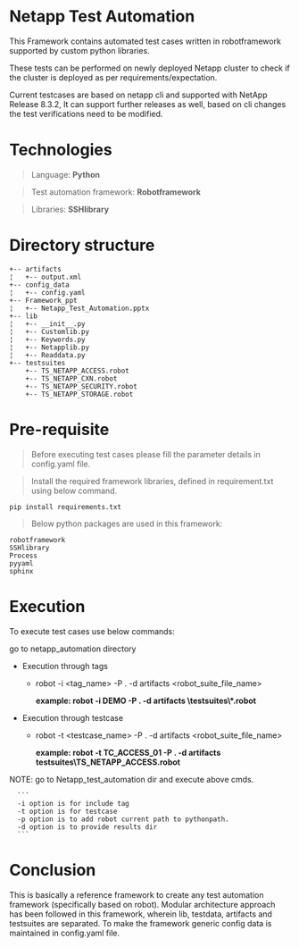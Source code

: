 
Netapp Test Automation
======================

This Framework contains automated test cases written in robotframework supported by custom python libraries.

These tests can be performed on newly deployed Netapp cluster to check if the cluster is deployed as per requirements/expectation.

Current testcases are based on netapp cli and supported with NetApp Release 8.3.2,
It can support further releases as well, based on cli changes the test verifications need to be modified.

Technologies
============

> Language: **Python**

> Test automation framework: **Robotframework** 

> Libraries: **SSHlibrary**

Directory structure
===================
```
+-- artifacts
¦   +-- output.xml
+-- config_data
¦   +-- config.yaml
+-- Framework_ppt
¦   +-- Netapp_Test_Automation.pptx
+-- lib
¦   +-- __init__.py
¦   +-- Customlib.py
¦   +-- Keywords.py
¦   +-- Netapplib.py
¦   +-- Readdata.py
+-- testsuites
    +-- TS_NETAPP_ACCESS.robot
    +-- TS_NETAPP_CXN.robot
    +-- TS_NETAPP_SECURITY.robot
    +-- TS_NETAPP_STORAGE.robot
```
	
Pre-requisite
=============

> Before executing test cases please fill the parameter details in config.yaml file.

> Install the required framework libraries, defined in requirement.txt using below command.

  `pip install requirements.txt`

> Below python packages are used in this framework:
```
robotframework
SSHlibrary
Process
pyyaml
sphinx
```


Execution
=========

To execute test cases use below commands:

go to netapp_automation directory

- Execution through tags
  - robot -i <tag_name> -P . -d artifacts <robot_suite_file_name>
    
    **example: robot -i DEMO -P . -d artifacts \testsuites\\*.robot**
  
- Execution through testcase
  - robot -t <testcase_name> -P . -d artifacts <robot_suite_file_name>
    
    **example: robot -t TC_ACCESS_01 -P . -d artifacts testsuites\TS_NETAPP_ACCESS.robot**
  
NOTE: go to Netapp_test_automation dir and execute above cmds.
      
      ```
      -i option is for include tag
      -t option is for testcase
      -p option is to add robot current path to pythonpath.
      -d option is to provide results dir
      ```
      
  
Conclusion
==========

This is basically a reference framework to create any test automation framework (specifically based on robot). Modular architecture approach has been followed in this framework, wherein lib, testdata, artifacts and testsuites are separated. To make the framework generic config data is maintained in config.yaml file.  
	



	
